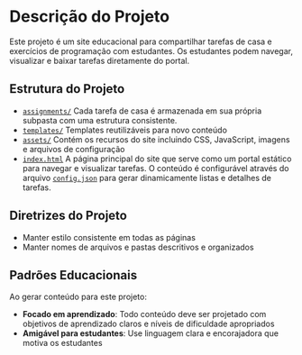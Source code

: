# Descrição do Projeto

Este projeto é um site educacional para compartilhar tarefas de casa e exercícios de programação com estudantes. Os estudantes podem navegar, visualizar e baixar tarefas diretamente do portal.

## Estrutura do Projeto

- [`assignments/`](../assignments/) Cada tarefa de casa é armazenada em sua própria subpasta com uma estrutura consistente.
- [`templates/`](../templates/) Templates reutilizáveis para novo conteúdo
- [`assets/`](../assets/) Contém os recursos do site incluindo CSS, JavaScript, imagens e arquivos de configuração
- [`index.html`](../index.html) A página principal do site que serve como um portal estático para navegar e visualizar tarefas. O conteúdo é configurável através do arquivo [`config.json`](../config.json) para gerar dinamicamente listas e detalhes de tarefas.

## Diretrizes do Projeto

- Manter estilo consistente em todas as páginas
- Manter nomes de arquivos e pastas descritivos e organizados

## Padrões Educacionais

Ao gerar conteúdo para este projeto:

- **Focado em aprendizado**: Todo conteúdo deve ser projetado com objetivos de aprendizado claros e níveis de dificuldade apropriados
- **Amigável para estudantes**: Use linguagem clara e encorajadora que motiva os estudantes
